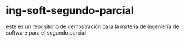 # ing-soft-segundo-parcial
este es un repositorio de demostración para la materia de ingeniería de software para el segundo parcial
